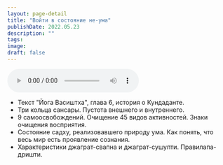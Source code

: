 ```yaml
---
layout: page-detail
title: "Войти в состояние не-ума"
publishDate: 2022.05.23
description: ""
tags:
image:
draft: false
---
```


<audio title="2022.05.23 - Войти в состояние не-ума.mp3" src="/upload/iblock/24d/24d1c1cf056e6db4fe8a4d10216a6f7b.mp3" controls=""></audio>

* Текст "Йога Васиштха", глава 6, история о Кундаданте.
* Три кольца сансары. Пустота внешнего и внутреннего.
* 9 самоосвобождений. Очищение 45 видов активностей. Знаки очищения восприятия.
* Состояние садху, реализовавшего природу ума. Как понять, что весь мир есть проявление сознания.
* Характеристики джаграт-свапна и джаграт-сушупти. Правилапа-дришти.

  
